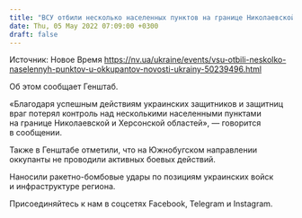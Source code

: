 ```yaml
---
title: "ВСУ отбили несколько населенных пунктов на границе Николаевской и Херсонской областей — Генштаб"
date: Thu, 05 May 2022 07:09:00 +0300
draft: false
---
```

Источник: Новое Время https://nv.ua/ukraine/events/vsu-otbili-neskolko-naselennyh-punktov-u-okkupantov-novosti-ukrainy-50239496.html


Об этом сообщает Генштаб.

«Благодаря успешным действиям украинских защитников и защитниц враг потерял контроль над несколькими населенными пунктами на границе Николаевской и Херсонской областей», — говорится в сообщении.

Также в Генштабе отметили, что на Южнобугском направлении оккупанты не проводили активных боевых действий.

Наносили ракетно-бомбовые удары по позициям украинских войск и инфраструктуре региона.

Присоединяйтесь к нам в соцсетях Facebook, Telegram и Instagram.
